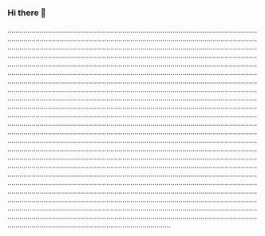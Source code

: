 ### Hi there 👋

.....................................................................................................................................................................................................................................................................................................................................................................................................................................................................................................................................................................................................................................................................................................................................................................................................................................................................................................................................................................................................................................................................................................................................................................................................................................................................................................................................................................................................................................................................................................................................................................................................................................................................................................................................................................................................................................................................................................................................................................................................................................................................................................................................................................................................................................................................................................................................................................................................................................................................................................................................................................................................................................................................................................................................................................................................................................................................................................................................................................................................................................................